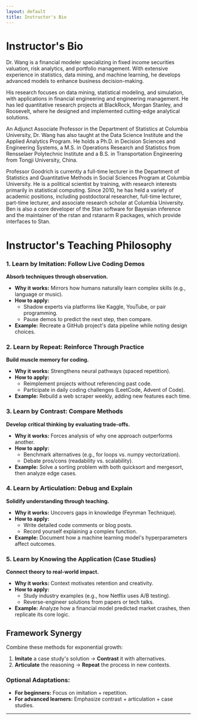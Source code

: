 ```yaml
---
layout: default
title: Instructor's Bio
---
```


# **Instructor's Bio**

Dr. Wang is a financial modeler specializing in fixed income securities valuation, risk analytics, and portfolio management. With extensive experience in statistics, data mining, and machine learning, he develops advanced models to enhance business decision-making.

His research focuses on data mining, statistical modeling, and simulation, with applications in financial engineering and engineering management. He has led quantitative research projects at BlackRock, Morgan Stanley, and Roosevelt, where he designed and implemented cutting-edge analytical solutions.

An Adjunct Associate Professor in the Department of Statistics at Columbia University, Dr. Wang has also taught at the Data Science Institute and the Applied Analytics Program. He holds a Ph.D. in Decision Sciences and Engineering Systems, a M.S. in Operations Research and Statistics from Rensselaer Polytechnic Institute and a B.S. in Transportation Engineering from Tongji University, China.

Professor Goodrich is currently a full-time lecturer in the Department of Statistics and Quantitative Methods in Social Sciences Program at Columbia University. He is a political scientist by training, with research interests primarily in statistical computing. Since 2010, he has held a variety of academic positions, including postdoctoral researcher, full-time lecturer, part-time lecturer, and associate research scholar at Columbia University. Ben is also a core developer of the Stan software for Bayesian inference and the maintainer of the rstan and rstanarm R packages, which provide interfaces to Stan.

# **Instructor's Teaching Philosophy**

### **1. Learn by Imitation: Follow Live Coding Demos**
**Absorb techniques through observation.**

* **Why it works:** Mirrors how humans naturally learn complex skills (e.g., language or music).
* **How to apply:**
  * Shadow experts via platforms like Kaggle, YouTube, or pair programming.
  * Pause demos to predict the next step, then compare.
* **Example:** Recreate a GitHub project's data pipeline while noting design choices.

### **2. Learn by Repeat: Reinforce Through Practice**
**Build muscle memory for coding.**

* **Why it works:** Strengthens neural pathways (spaced repetition).
* **How to apply:**
  * Reimplement projects without referencing past code.
  * Participate in daily coding challenges (LeetCode, Advent of Code).
* **Example:** Rebuild a web scraper weekly, adding new features each time.

### **3. Learn by Contrast: Compare Methods**
**Develop critical thinking by evaluating trade-offs.**

* **Why it works:** Forces analysis of why one approach outperforms another.
* **How to apply:**
  * Benchmark alternatives (e.g., for loops vs. numpy vectorization).
  * Debate pros/cons (readability vs. scalability).
* **Example:** Solve a sorting problem with both quicksort and mergesort, then analyze edge cases.

### **4. Learn by Articulation: Debug and Explain**
**Solidify understanding through teaching.**

* **Why it works:** Uncovers gaps in knowledge (Feynman Technique).
* **How to apply:**
  * Write detailed code comments or blog posts.
  * Record yourself explaining a complex function.
* **Example:** Document how a machine learning model's hyperparameters affect outcomes.

### **5. Learn by Knowing the Application (Case Studies)**
**Connect theory to real-world impact.**

* **Why it works:** Context motivates retention and creativity.
* **How to apply:**
  * Study industry examples (e.g., how Netflix uses A/B testing).
  * Reverse-engineer solutions from papers or tech talks.
* **Example:** Analyze how a financial model predicted market crashes, then replicate its core logic.

## **Framework Synergy**

Combine these methods for exponential growth:

1. **Imitate** a case study's solution → **Contrast** it with alternatives.
2. **Articulate** the reasoning → **Repeat** the process in new contexts.

### **Optional Adaptations:**
* **For beginners:** Focus on imitation + repetition.
* **For advanced learners:** Emphasize contrast + articulation + case studies.

---
